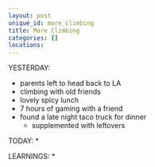 ```yaml
---
layout: post
unique_id: more_climbing
title: More Climbing
categories: []
locations: 
---
```


YESTERDAY:
* parents left to head back to LA
* climbing with old friends
* lovely spicy lunch
* 7 hours of gaming with a friend
* found a late night taco truck for dinner
  * supplemented with leftovers

TODAY:
* 

LEARNINGS:
* 
